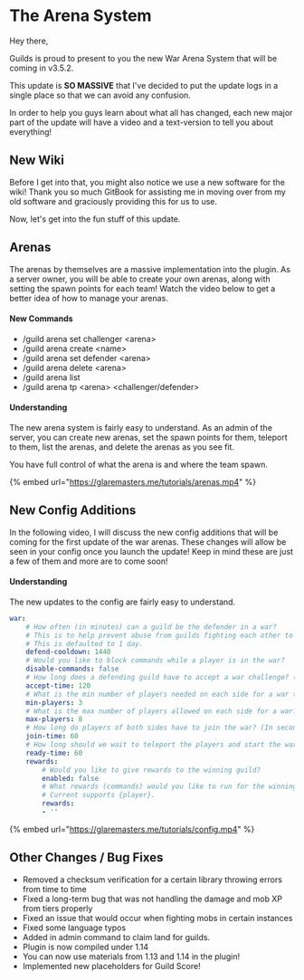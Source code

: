 # The Arena System

Hey there,

Guilds is proud to present to you the new War Arena System that will be coming in v3.5.2.

This update is **SO MASSIVE** that I've decided to put the update logs in a single place so that we can avoid any confusion.

In order to help you guys learn about what all has changed, each new major part of the update will have a video and a text-version to tell you about everything!

## New Wiki

Before I get into that, you might also notice we use a new software for the wiki! Thank you so much GitBook for assisting me in moving over from my old software and graciously providing this for us to use.

Now, let's get into the fun stuff of this update.

## **Arenas**

The arenas by themselves are a massive implementation into the plugin. As a server owner, you will be able to create your own arenas, along with setting the spawn points for each team! Watch the video below to get a better idea of how to manage your arenas.

#### New Commands

* /guild arena set challenger &lt;arena&gt;
* /guild arena create &lt;name&gt;
* /guild arena set defender &lt;arena&gt;
* /guild arena delete &lt;arena&gt;
* /guild arena list
* /guild arena tp &lt;arena&gt; &lt;challenger/defender&gt;

#### Understanding

The new arena system is fairly easy to understand. As an admin of the server, you can create new arenas, set the spawn points for them, teleport to them, list the arenas, and delete the arenas as you see fit.

You have full control of what the arena is and where the team spawn.

{% embed url="https://glaremasters.me/tutorials/arenas.mp4" %}

## 

## New Config Additions

In the following video, I will discuss the new config additions that will be coming for the first update of the war arenas. These changes will allow be seen in your config once you launch the update! Keep in mind these are just a few of them and more are to come soon!

#### Understanding

The new updates to the config are fairly easy to understand.

```yaml
war:
    # How often (in minutes) can a guild be the defender in a war?
    # This is to help prevent abuse from guilds fighting each other to farm rewards.
    # This is defaulted to 1 day.
    defend-cooldown: 1440
    # Would you like to block commands while a player is in the war?
    disable-commands: false
    # How long does a defending guild have to accept a war challenge? (In seconds)
    accept-time: 120
    # What is the min number of players needed on each side for a war to start?
    min-players: 3
    # What is the max number of players allowed on each side for a war?
    max-players: 8
    # How long do players of both sides have to join the war? (In seconds)
    join-time: 60
    # How long should we wait to teleport the players and start the war after everyone joined?
    ready-time: 60
    rewards:
        # Would you like to give rewards to the winning guild?
        enabled: false
        # What rewards (commands) would you like to run for the winning Guild?
        # Current supports {player}.
        rewards: 
        - ''
```

{% embed url="https://glaremasters.me/tutorials/config.mp4" %}

## Other Changes / Bug Fixes

* Removed a checksum verification for a certain library throwing errors from time to time
* Fixed a long-term bug that was not handling the damage and mob XP from tiers properly
* Fixed an issue that would occur when fighting mobs in certain instances
* Fixed some language typos
* Added in admin command to claim land for guilds.
* Plugin is now compiled under 1.14
* You can now use materials from 1.13 and 1.14 in the plugin!
* Implemented new placeholders for Guild Score!


